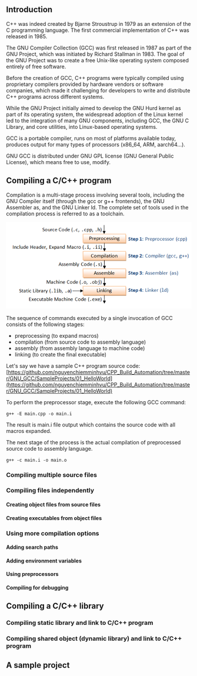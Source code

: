 ## Introduction

C++ was indeed created by Bjarne Stroustrup in 1979 as an extension of the C programming language. The first commercial implementation of C++ was released in 1985.

The GNU Compiler Collection (GCC) was first released in 1987 as part of the GNU Project, which was initiated by Richard Stallman in 1983. The goal of the GNU Project was to create a free Unix-like operating system composed entirely of free software.

Before the creation of GCC, C++ programs were typically compiled using proprietary compilers provided by hardware vendors or software companies, which made it challenging for developers to write and distribute C++ programs across different systems.

While the GNU Project initially aimed to develop the GNU Hurd kernel as part of its operating system, the widespread adoption of the Linux kernel led to the integration of many GNU components, including GCC, the GNU C Library, and core utilities, into Linux-based operating systems.

GCC is a portable compiler, runs on most of platforms available today, produces output for many types of processors (x86_64, ARM, aarch64...).

GNU GCC is distributed under GNU GPL license (GNU General Public License), which means free to use, modify.

## Compiling a C/C++ program

Compilation is a multi-stage process involving several tools, including the GNU Compiler itself (through the gcc or g++ frontends), the GNU Assembler as, and the GNU Linker ld. The complete set of tools used in the compilation process is referred to as a toolchain.

![](./GCC_CompilationProcess.png)

The sequence of commands executed by a single invocation of GCC consists of the following
stages:
- preprocessing (to expand macros)
- compilation (from source code to assembly language)
- assembly (from assembly language to machine code)
- linking (to create the final executable)

Let's say we have a sample C++ program source code: [https://github.com/nguyenchiemminhvu/CPP_Build_Automation/tree/master/GNU_GCC/SampleProjects/01_HelloWorld](https://github.com/nguyenchiemminhvu/CPP_Build_Automation/tree/master/GNU_GCC/SampleProjects/01_HelloWorld)

To perform the preprocessor stage, execute the following GCC command:

```
g++ -E main.cpp -o main.i
```

The result is main.i file output which contains the source code with all macros expanded.

The next stage of the process is the actual compilation of preprocessed source code to assembly language.

```
g++ -c main.i -o main.o
```



### Compiling multiple source files

### Compiling files independently
#### Creating object files from source files

#### Creating executables from object files

### Using more compilation options
#### Adding search paths

#### Adding environment variables

#### Using preprocessors

#### Compiling for debugging

## Compiling a C/C++ library

### Compiling static library and link to C/C++ program

### Compiling shared object (dynamic library) and link to C/C++ program

## A sample project

